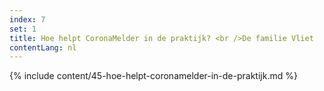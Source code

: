```yaml
---
index: 7
set: 1
title: Hoe helpt CoronaMelder in de praktijk? <br />De familie Vliet
contentLang: nl
---
```

{% include content/45-hoe-helpt-coronamelder-in-de-praktijk.md %}
